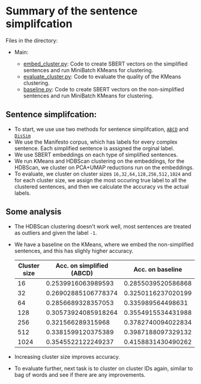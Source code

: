 # Summary of the sentence simplifcation
Files in the directory:

- Main:

  * [embed_cluster.py](embed_cluster.py): Code to create SBERT vectors on the simplified sentences and run MiniBatch KMeans for clustering.
  * [evaluate_cluster.py](evaluate_cluster.py): Code to evaluate the quality of the KMeans clustering.
  * [baseline.py](baseline.py): Code to create SBERT vectors on the non-simplified sentences and run MiniBatch KMeans for clustering.



## Sentence simplifcation:

* To start, we use use two methods for sentence simplifcation, [`ABCD`](https://aclanthology.org/2021.acl-long.303.pdf) and [`DisSim`](https://aclanthology.org/W19-8662/)
* We use the Manifesto corpus, which has labels for every complex sentence. Each simplified sentence is assigned the orginal label.
* We use SBERT embeddings on each type of simplified sentences.
* We run KMeans and HDBScan clustering on the embeddings, for the HDBScan, we cluster on PCA+UMAP reductions run on the embeddings.
* To evaluate, we cluster on cluster sizes ```16,32,64,128,256,512,1024``` and for each cluster size, we assign the most occuring true label to all the clustered sentences, and then we calculate the accuracy vs the actual labels.

## Some analysis
* The HDBScan clustering doesn't work well, most sentences are treated as outliers and given the label ```-1```.
* We have a baseline on the KMeans, where we embed the non-simplified sentences, and this has slighly higher accuracy.

  | Cluster size        | Acc. on simplified (ABCD)      | Acc. on baseline          |
  | -----------         | -----------                    |-----------                |
  | 16                  |0.2539916063989593              |0.2855039520586868         |
  | 32                  |0.26902885106778374             |0.3250116237020199         |
  | 64                  |0.2856689328357053              |0.335989564498631          |
  | 128                 |0.30573924085918264             |0.3554915534431988         |
  | 256                 |0.321566289315968               |0.3782740094022834         |
  | 512                 |0.3381599120375389              |0.3987188097329132         |
  | 1024                |0.3545522122249237              |0.4158831430490262         |

* Increasing cluster size improves accuracy.
* To evaluate further, next task is to cluster on cluster IDs again, similar to bag of words and see if there are any improvements.
